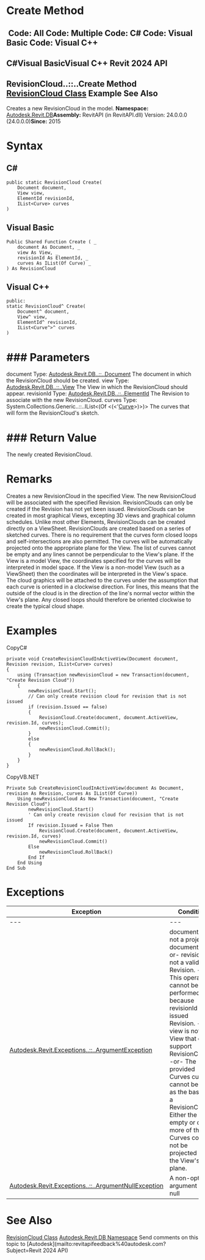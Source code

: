 # Create Method

﻿
 Code: All Code: Multiple Code: C# Code: Visual Basic Code: Visual C++   
---  
C#Visual BasicVisual C++
Revit 2024 API  
---  
RevisionCloud..::..Create Method   
[RevisionCloud Class](43bdb2c4-2b9c-e3fa-4d6a-8c9970a9f7b6.md "RevisionCloud Class") Example See Also  
---  
Creates a new RevisionCloud in the model. 
**Namespace:** [Autodesk.Revit.DB](87546ba7-461b-c646-cbb1-2cb8f5bff8b2.md "Autodesk.Revit.DB Namespace")**Assembly:** RevitAPI (in RevitAPI.dll) Version: 24.0.0.0 (24.0.0.0)**Since:** 2015 
# Syntax
C#  
---  
```text
public static RevisionCloud Create(
	Document document,
	View view,
	ElementId revisionId,
	IList<Curve> curves
)
```
  
Visual Basic  
---  
```text
Public Shared Function Create ( _
	document As Document, _
	view As View, _
	revisionId As ElementId, _
	curves As IList(Of Curve) _
) As RevisionCloud
```
  
Visual C++  
---  
```text
public:
static RevisionCloud^ Create(
	Document^ document, 
	View^ view, 
	ElementId^ revisionId, 
	IList<Curve^>^ curves
)
```
  
# ### Parameters
document
    Type: [Autodesk.Revit.DB..::..Document](db03274b-a107-aa32-9034-f3e0df4bb1ec.md "Document Class") The document in which the RevisionCloud should be created. 
view
    Type: [Autodesk.Revit.DB..::..View](fb92a4e7-f3a7-ef14-e631-342179b18de9.md "View Class") The View in which the RevisionCloud should appear. 
revisionId
    Type: [Autodesk.Revit.DB..::..ElementId](44f3f7b1-3229-3404-93c9-dc5e70337dd6.md "ElementId Class") The Revision to associate with the new RevisionCloud. 
curves
    Type: System.Collections.Generic..::..IList<(Of <(<'[Curve](400cc9b6-9ff7-de85-6fd8-c20002209d25.md "Curve Class")>)>)> The curves that will form the RevisionCloud's sketch. 
# ### Return Value
The newly created RevisionCloud. 
# Remarks
Creates a new RevisionCloud in the specified View. The new RevisionCloud will be associated with the specified Revision. RevisionClouds can only be created if the Revision has not yet been issued. 
RevisionClouds can be created in most graphical Views, excepting 3D views and graphical column schedules. Unlike most other Elements, RevisionClouds can be created directly on a ViewSheet.
RevisionClouds are created based on a series of sketched curves. There is no requirement that the curves form closed loops and self-intersections are also permitted. The curves will be automatically projected onto the appropriate plane for the View. The list of curves cannot be empty and any lines cannot be perpendicular to the View's plane. If the View is a model View, the coordinates specified for the curves will be interpreted in model space. If the View is a non-model View (such as a ViewSheet) then the coordinates will be interpreted in the View's space.
The cloud graphics will be attached to the curves under the assumption that each curve is oriented in a clockwise direction. For lines, this means that the outside of the cloud is in the direction of the line's normal vector within the View's plane. Any closed loops should therefore be oriented clockwise to create the typical cloud shape.
# Examples
CopyC#
```text
private void CreateRevisionCloudInActiveView(Document document, Revision revision, IList<Curve> curves)
{
    using (Transaction newRevisionCloud = new Transaction(document, "Create Revision Cloud"))
    {
        newRevisionCloud.Start();
        // Can only create revision cloud for revision that is not issued
        if (revision.Issued == false)
        {
            RevisionCloud.Create(document, document.ActiveView, revision.Id, curves);
            newRevisionCloud.Commit();
        }
        else
        {
            newRevisionCloud.RollBack();
        }
    }
}
```

CopyVB.NET
```text
Private Sub CreateRevisionCloudInActiveView(document As Document, revision As Revision, curves As IList(Of Curve))
    Using newRevisionCloud As New Transaction(document, "Create Revision Cloud")
        newRevisionCloud.Start()
        ' Can only create revision cloud for revision that is not issued
        If revision.Issued = False Then
            RevisionCloud.Create(document, document.ActiveView, revision.Id, curves)
            newRevisionCloud.Commit()
        Else
            newRevisionCloud.RollBack()
        End If
    End Using
End Sub
```

# Exceptions
| Exception | Condition |
| --- | --- |
| --- | --- |
| [Autodesk.Revit.Exceptions..::..ArgumentException](2e6e4206-97a8-dd4b-df5d-4269f4bb6088.md "ArgumentException Class") | document is not a project document. -or- revisionId is not a valid Revision. -or- This operation cannot be performed because revisionId is an issued Revision. -or- view is not a View that can support RevisionClouds. -or- The provided Curves curves cannot be used as the basis for a RevisionCloud. Either the list is empty or one or more of the Curves could not be projected onto the View's plane. |
| [Autodesk.Revit.Exceptions..::..ArgumentNullException](631e1424-60f4-929b-4e52-dda9dcd26316.md "ArgumentNullException Class") | A non-optional argument was null |

# See Also
[RevisionCloud Class](43bdb2c4-2b9c-e3fa-4d6a-8c9970a9f7b6.md "RevisionCloud Class")
[Autodesk.Revit.DB Namespace](87546ba7-461b-c646-cbb1-2cb8f5bff8b2.md "Autodesk.Revit.DB Namespace")
Send comments on this topic to [Autodesk](mailto:revitapifeedback%40autodesk.com?Subject=Revit 2024 API)